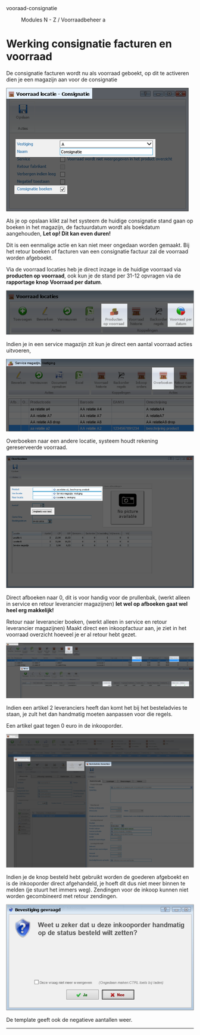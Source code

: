 <properties>
	<page>
		<title>Vooraad consignatie</title>
		<description>vooraad-consignatie</description>
	</page>
	<menu>
		<position>Modules N - Z / Voorraadbeheer</position>
		<title>Vooraad consignatie</title>
		<sort>a</sort>
	</menu>
</properties>

# Werking consignatie facturen en voorraad #

De consignatie facturen wordt nu als voorraad geboekt, op dit te activeren dien je een magazijn aan voor de consignatie

![](images/1.jpg) 

Als je op opslaan klikt zal het systeem de huidige consignatie stand gaan op boeken in het magazijn, de factuurdatum wordt als boekdatum aangehouden, **Let op! Dit kan even duren!**

Dit is een eenmalige actie en kan niet meer ongedaan worden gemaakt. Bij het retour boeken of facturen van een consignatie factuur zal de voorraad worden afgeboekt.

Via de voorraad locaties heb je direct inzage in de huidige voorraad via **producten op voorraad**, ook kun je de stand per 31-12 opvragen via de **rapportage knop Voorraad per datum**.

![](images/2.jpg)  

Indien je in een service magazijn zit kun je direct een aantal voorraad acties uitvoeren, 

![](images/3.jpg)  

Overboeken naar een andere locatie, systeem houdt rekening gereserveerde voorraad.

![](images/4.jpg)  

Direct afboeken naar 0, dit is voor handig voor de prullenbak, (werkt alleen in service en retour leverancier magazijnen) **let wel op afboeken gaat wel heel erg makkelijk!**

Retour naar leverancier boeken, (werkt alleen in service en retour leverancier magazijnen) 
Maakt direct een inkoopfactuur aan, je ziet in het voorraad overzicht hoeveel je er al retour hebt gezet.

![](images/5.jpg)  

Indien een artikel 2 leveranciers heeft dan komt het bij het besteladvies te staan, je zult het dan handmatig moeten aanpassen voor die regels.

Een artikel gaat tegen 0 euro in de inkooporder.

![](images/6.jpg)  

Indien je de knop besteld hebt gebruikt worden de goederen afgeboekt en is de inkooporder direct afgehandeld, je hoeft dit dus niet meer binnen te melden (je stuurt het immers weg).
Zendingen voor de inkoop kunnen niet worden gecombineerd met retour zendingen.

![](images/7.jpg)  

De template geeft ook de negatieve aantallen weer.


----------

